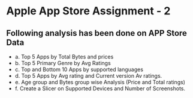 # Apple App Store Assignment - 2
 
##	Following analysis has been done on APP Store Data 
- a.	Top 5 Apps by Total Bytes and prices
- b.	Top 5 Primary Genre by Avg Ratings
- c.	Top and Bottom 10 Apps by supported languages 
- d.	Top 5 Apps by Avg rating and Current version Av ratings.
- e.	Age group and Bytes group wise Analysis (Price and Total ratings)
- f.	Create a Slicer on Supported Devices and Number of Screenshots.
